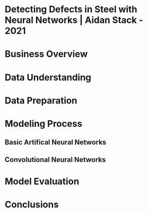 #  Detecting Defects in Steel with Neural Networks | Aidan Stack - 2021


# Business Overview 

# Data Understanding 

# Data Preparation 

# Modeling Process

  ## Basic Artifical Neural Networks

  ## Convolutional Neural Networks 

# Model Evaluation 

# Conclusions
